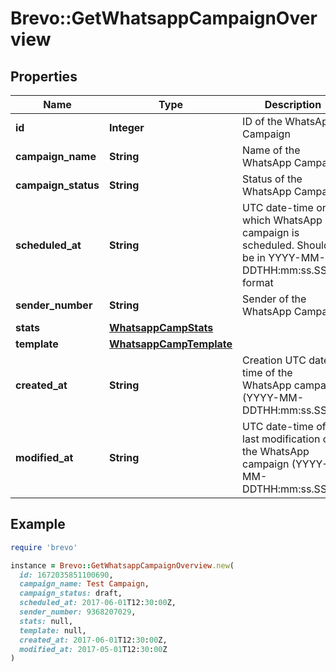 # Brevo::GetWhatsappCampaignOverview

## Properties

| Name | Type | Description | Notes |
| ---- | ---- | ----------- | ----- |
| **id** | **Integer** | ID of the WhatsApp Campaign |  |
| **campaign_name** | **String** | Name of the WhatsApp Campaign |  |
| **campaign_status** | **String** | Status of the WhatsApp Campaign |  |
| **scheduled_at** | **String** | UTC date-time on which WhatsApp campaign is scheduled. Should be in YYYY-MM-DDTHH:mm:ss.SSSZ format | [optional] |
| **sender_number** | **String** | Sender of the WhatsApp Campaign |  |
| **stats** | [**WhatsappCampStats**](WhatsappCampStats.md) |  | [optional] |
| **template** | [**WhatsappCampTemplate**](WhatsappCampTemplate.md) |  |  |
| **created_at** | **String** | Creation UTC date-time of the WhatsApp campaign (YYYY-MM-DDTHH:mm:ss.SSSZ) |  |
| **modified_at** | **String** | UTC date-time of last modification of the WhatsApp campaign (YYYY-MM-DDTHH:mm:ss.SSSZ) |  |

## Example

```ruby
require 'brevo'

instance = Brevo::GetWhatsappCampaignOverview.new(
  id: 1672035851100690,
  campaign_name: Test Campaign,
  campaign_status: draft,
  scheduled_at: 2017-06-01T12:30:00Z,
  sender_number: 9368207029,
  stats: null,
  template: null,
  created_at: 2017-06-01T12:30:00Z,
  modified_at: 2017-05-01T12:30:00Z
)
```

